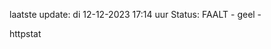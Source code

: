 laatste update: 
di 12-12-2023 17:14   uur 
Status: FAALT - geel - 
<div class="service Y">httpstat</div>